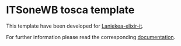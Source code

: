 ITSoneWB tosca template
=======================

This template have been developed for [Laniekea-elixir-it](https://laniakea-elixir-it.github.io/).

For further information please read the corresponding [documentation](https://laniakea.readthedocs.io/).
